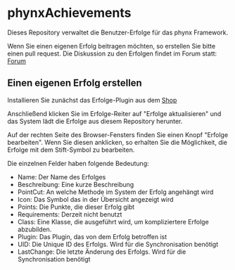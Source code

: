 # phynxAchievements

Dieses Repository verwaltet die Benutzer-Erfolge für das phynx Framework.

Wenn Sie einen eigenen Erfolg beitragen möchten, so erstellen Sie bitte einen pull request.
Die Diskussion zu den Erfolgen findet im Forum statt: [Forum](https://forum.furtmeier.it/viewtopic.php?f=2&t=1723)

Einen eigenen Erfolg erstellen
------------------------------
Installieren Sie zunächst das Erfolge-Plugin aus dem [Shop](https://www.open3a.de/page-Plugins)

Anschließend klicken Sie im Erfolge-Reiter auf "Erfolge aktualisieren" und das System lädt die Erfolge aus diesem Repository herunter.

Auf der rechten Seite des Browser-Fensters finden Sie einen Knopf "Erfolge bearbeiten". Wenn Sie diesen anklicken, so erhalten Sie die Möglichkeit, die Erfolge mit dem Stift-Symbol zu bearbeiten.

Die einzelnen Felder haben folgende Bedeutung:

* Name: Der Name des Erfolges
* Beschreibung: Eine kurze Beschreibung
* PointCut: An welche Methode im System der Erfolg angehängt wird
* Icon: Das Symbol das in der Übersicht angezeigt wird
* Points: Die Punkte, die dieser Erfolg gibt
* Requirements: Derzeit nicht benutzt
* Class: Eine Klasse, die ausgeführt wird, um kompliziertere Erfolge abzubilden.
* Plugin: Das Plugin, das von dem Erfolg betroffen ist
* UID: Die Unique ID des Erfolgs. Wird für die Synchronisation benötigt
* LastChange: Die letzte Änderung des Erfolgs. Wird für die Synchronisation benötigt
